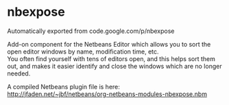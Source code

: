 # nbexpose
Automatically exported from code.google.com/p/nbexpose

Add-on component for the Netbeans Editor which allows you to sort the open editor windows by name, modification time, etc.  
You often find yourself with tens of editors open, and this helps sort them out, and makes it easier identify and close the 
windows which are no longer needed.

A compiled Netbeans plugin file is here: http://jfaden.net/~jbf/netbeans/org-netbeans-modules-nbexpose.nbm 
